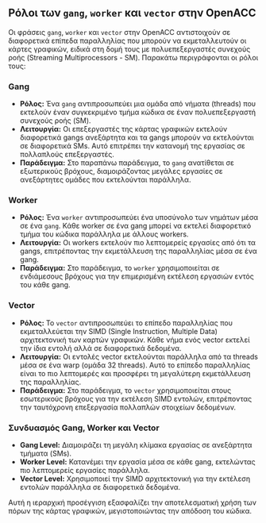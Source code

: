 ## Ρόλοι των `gang`, `worker` και `vector` στην OpenACC

Οι φράσεις `gang`, `worker` και `vector` στην OpenACC αντιστοιχούν σε διαφορετικά επίπεδα παραλληλίας που μπορούν να εκμεταλλευτούν οι κάρτες γραφικών, ειδικά στη δομή τους με πολυεπεξεργαστές συνεχούς ροής (Streaming Multiprocessors - SM). Παρακάτω περιγράφονται οι ρόλοι τους:

### Gang
- **Ρόλος:** Ένα `gang` αντιπροσωπεύει μια ομάδα από νήματα (threads) που εκτελούν έναν συγκεκριμένο τμήμα κώδικα σε έναν πολυεπεξεργαστή συνεχούς ροής (SM).
- **Λειτουργία:** Οι επεξεργαστές της κάρτας γραφικών εκτελούν διαφορετικά gangs ανεξάρτητα και τα gangs μπορούν να εκτελούνται σε διαφορετικά SMs. Αυτό επιτρέπει την κατανομή της εργασίας σε πολλαπλούς επεξεργαστές.
- **Παράδειγμα:** Στο παραπάνω παράδειγμα, το `gang` ανατίθεται σε εξωτερικούς βρόχους, διαμοιράζοντας μεγάλες εργασίες σε ανεξάρτητες ομάδες που εκτελούνται παράλληλα.

### Worker
- **Ρόλος:** Ένα `worker` αντιπροσωπεύει ένα υποσύνολο των νημάτων μέσα σε ένα `gang`. Κάθε worker σε ένα gang μπορεί να εκτελεί διαφορετικό τμήμα του κώδικα παράλληλα με άλλους workers.
- **Λειτουργία:** Οι workers εκτελούν πιο λεπτομερείς εργασίες από ότι τα gangs, επιτρέποντας την εκμετάλλευση της παραλληλίας μέσα σε ένα gang.
- **Παράδειγμα:** Στο παράδειγμα, το `worker` χρησιμοποιείται σε ενδιάμεσους βρόχους για την επιμερισμένη εκτέλεση εργασιών εντός του κάθε gang.

### Vector
- **Ρόλος:** Το `vector` αντιπροσωπεύει το επίπεδο παραλληλίας που εκμεταλλεύεται την SIMD (Single Instruction, Multiple Data) αρχιτεκτονική των καρτών γραφικών. Κάθε νήμα ενός vector εκτελεί την ίδια εντολή αλλά σε διαφορετικά δεδομένα.
- **Λειτουργία:** Οι εντολές vector εκτελούνται παράλληλα από τα threads μέσα σε ένα warp (ομάδα 32 threads). Αυτό το επίπεδο παραλληλίας είναι το πιο λεπτομερές και προσφέρει τη μεγαλύτερη εκμετάλλευση της παραλληλίας.
- **Παράδειγμα:** Στο παράδειγμα, το `vector` χρησιμοποιείται στους εσωτερικούς βρόχους για την εκτέλεση SIMD εντολών, επιτρέποντας την ταυτόχρονη επεξεργασία πολλαπλών στοιχείων δεδομένων.

### Συνδυασμός Gang, Worker και Vector

- **Gang Level:** Διαμοιράζει τη μεγάλη κλίμακα εργασίας σε ανεξάρτητα τμήματα (SMs).
- **Worker Level:** Κατανέμει την εργασία μέσα σε κάθε gang, εκτελώντας πιο λεπτομερείς εργασίες παράλληλα.
- **Vector Level:** Χρησιμοποιεί την SIMD αρχιτεκτονική για την εκτέλεση εντολών παράλληλα σε διαφορετικά δεδομένα.

Αυτή η ιεραρχική προσέγγιση εξασφαλίζει την αποτελεσματική χρήση των πόρων της κάρτας γραφικών, μεγιστοποιώντας την απόδοση του κώδικα.
